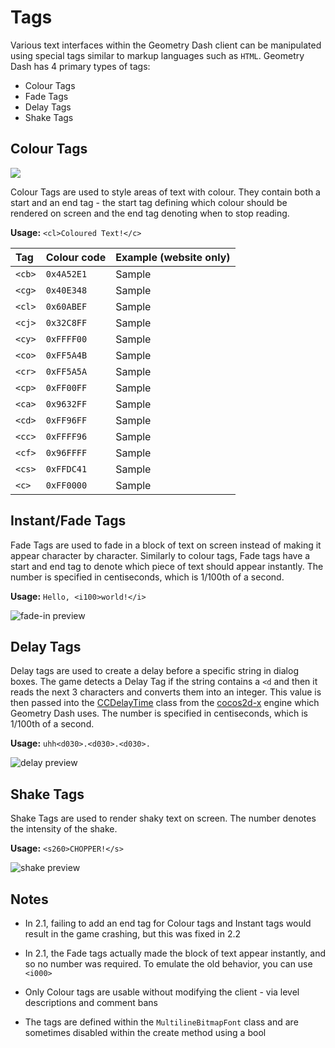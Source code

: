 # Tags

Various text interfaces within the Geometry Dash client can be manipulated using special tags similar to markup languages such as `HTML`. Geometry Dash has 4 primary types of tags:

- Colour Tags
- Fade Tags
- Delay Tags
- Shake Tags

## Colour Tags

<img src="https://raw.githubusercontent.com/Wyliemaster/gddocs/master/assets/screenshots/colour_tags.png" class="padded alertlayer">

Colour Tags are used to style areas of text with colour. They contain both a start and an end tag - the start tag defining which colour should be rendered on screen and the end tag denoting when to stop reading. 

**Usage:** `<cl>Coloured Text!</c>`

<link rel="stylesheet" href="stylesheets/colour_tags.css">

| Tag    | Colour code | Example (website only)         |
| :----- | :---------- | :----------------------------- |
| `<cb>` | `0x4A52E1`  | <gdfmt><cb>Sample</cb></gdfmt> |
| `<cg>` | `0x40E348`  | <gdfmt><cg>Sample</cg></gdfmt> |
| `<cl>` | `0x60ABEF`  | <gdfmt><cl>Sample</cl></gdfmt> |
| `<cj>` | `0x32C8FF`  | <gdfmt><cj>Sample</cj></gdfmt> |
| `<cy>` | `0xFFFF00`  | <gdfmt><cy>Sample</cy></gdfmt> |
| `<co>` | `0xFF5A4B`  | <gdfmt><co>Sample</co></gdfmt> |
| `<cr>` | `0xFF5A5A`  | <gdfmt><cr>Sample</cr></gdfmt> |
| `<cp>` | `0xFF00FF`  | <gdfmt><cp>Sample</cp></gdfmt> |
| `<ca>` | `0x9632FF`  | <gdfmt><ca>Sample</ca></gdfmt> |
| `<cd>` | `0xFF96FF`  | <gdfmt><cd>Sample</cd></gdfmt> |
| `<cc>` | `0xFFFF96`  | <gdfmt><cc>Sample</cc></gdfmt> |
| `<cf>` | `0x96FFFF`  | <gdfmt><cf>Sample</cf></gdfmt> |
| `<cs>` | `0xFFDC41`  | <gdfmt><cs>Sample</cs></gdfmt> |
| `<c>`  | `0xFF0000`  | <gdfmt><c>Sample</c></gdfmt>   |

## Instant/Fade Tags

Fade Tags are used to fade in a block of text on screen instead of making it appear character by character. Similarly to colour tags, Fade tags have a start and end tag to denote which piece of text should appear instantly. The number is specified in centiseconds, which is 1/100th of a second.

**Usage:** `Hello, <i100>world!</i>`

![fade-in preview](../assets/images/fadein_tag.gif)

## Delay Tags

Delay tags are used to create a delay before a specific string in dialog boxes. The game detects a Delay Tag if the string contains a `<d` and then it reads the next 3 characters and converts them into an integer. This value is then passed into the [CCDelayTime](https://docs.cocos2d-x.org/api-ref/cplusplus/V2.2/d6/dde/classcocos2d_1_1_c_c_delay_time.html) class from the [cocos2d-x](/) engine which Geometry Dash uses. The number is specified in centiseconds, which is 1/100th of a second.

**Usage:** `uhh<d030>.<d030>.<d030>.`

![delay preview](../assets/images/delay_tag.gif)

## Shake Tags

Shake Tags are used to render shaky text on screen. The number denotes the intensity of the shake.

**Usage:** `<s260>CHOPPER!</s>`

![shake preview](../assets/images/shake_tag.gif)

## Notes

- In 2.1, failing to add an end tag for Colour tags and Instant tags would result in the game crashing, but this was fixed in 2.2

- In 2.1, the Fade tags actually made the block of text appear instantly, and so no number was required. To emulate the old behavior, you can use `<i000>`

- Only Colour tags are usable without modifying the client - via level descriptions and comment bans

- The tags are defined within the `MultilineBitmapFont` class and are sometimes disabled within the create method using a bool
